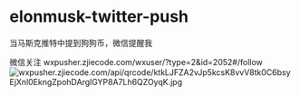 # elonmusk-twitter-push
当马斯克推特中提到狗狗币，微信提醒我

微信关注  wxpusher.zjiecode.com/wxuser/?type=2&id=2052#/follow
![wxpusher.zjiecode.com/api/qrcode/ktkLJFZA2vJp5kcsK8vvV8tk0C6bsyEjXnl0EkngZpohDArglGYP8A7Lh6QZOyqK.jpg](wxpusher.zjiecode.com/api/qrcode/ktkLJFZA2vJp5kcsK8vvV8tk0C6bsyEjXnl0EkngZpohDArglGYP8A7Lh6QZOyqK.jpg)

